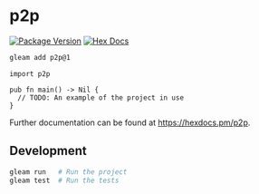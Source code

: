 # p2p

[![Package Version](https://img.shields.io/hexpm/v/p2p)](https://hex.pm/packages/p2p)
[![Hex Docs](https://img.shields.io/badge/hex-docs-ffaff3)](https://hexdocs.pm/p2p/)

```sh
gleam add p2p@1
```
```gleam
import p2p

pub fn main() -> Nil {
  // TODO: An example of the project in use
}
```

Further documentation can be found at <https://hexdocs.pm/p2p>.

## Development

```sh
gleam run   # Run the project
gleam test  # Run the tests
```
